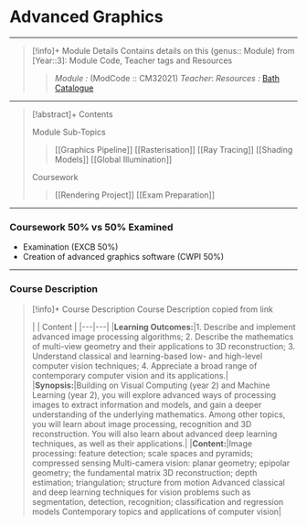 # Advanced Graphics
---
> [!info]+ Module Details
> Contains details on this (genus:: Module) from [Year::3]: Module Code, Teacher tags and Resources 
> > *Module :* (ModCode :: CM32021)
> > *Teacher*: 
> > *Resources :* [Bath Catalogue](https://www.bath.ac.uk/catalogues/2025-2026/cm/CM32021.html) 

---
> [!abstract]+ Contents
> 
> Module Sub-Topics
> > [[Graphics Pipeline]]
> [[Rasterisation]]
> [[Ray Tracing]]
> [[Shading Models]]
> [[Global Illumination]]
> 
> Coursework
> > [[Rendering Project]]
> [[Exam Preparation]]

---
### Coursework 50% vs 50% Examined
- Examination (EXCB 50%)
- Creation of advanced graphics software (CWPI 50%)
---
### Course Description

> [!info]+ Course Description
> Course Description copied from link 
> 
> |   | Content  |
|---|---|
|**Learning Outcomes:**|1. Describe and implement advanced image processing algorithms; 2. Describe the mathematics of multi-view geometry and their applications to 3D reconstruction; 3. Understand classical and learning-based low- and high-level computer vision techniques; 4. Appreciate a broad range of contemporary computer vision and its applications.|
|**Synopsis:**|Building on Visual Computing (year 2) and Machine Learning (year 2), you will explore advanced ways of processing images to extract information and models, and gain a deeper understanding of the underlying mathematics. Among other topics, you will learn about image processing, recognition and 3D reconstruction. You will also learn about advanced deep learning techniques, as well as their applications.|
|**Content:**|Image processing: feature detection; scale spaces and pyramids; compressed sensing Multi-camera vision: planar geometry; epipolar geometry; the fundamental matrix 3D reconstruction; depth estimation; triangulation; structure from motion Advanced classical and deep learning techniques for vision problems such as segmentation, detection, recognition; classification and regression models Contemporary topics and applications of computer vision|
